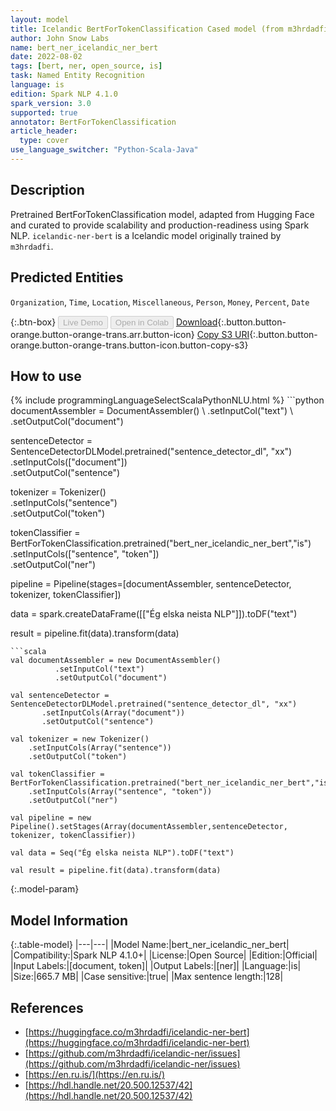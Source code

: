 ```yaml
---
layout: model
title: Icelandic BertForTokenClassification Cased model (from m3hrdadfi)
author: John Snow Labs
name: bert_ner_icelandic_ner_bert
date: 2022-08-02
tags: [bert, ner, open_source, is]
task: Named Entity Recognition
language: is
edition: Spark NLP 4.1.0
spark_version: 3.0
supported: true
annotator: BertForTokenClassification
article_header:
  type: cover
use_language_switcher: "Python-Scala-Java"
---
```


## Description

Pretrained BertForTokenClassification model, adapted from Hugging Face and curated to provide scalability and production-readiness using Spark NLP. `icelandic-ner-bert` is a Icelandic model originally trained by `m3hrdadfi`.

## Predicted Entities

`Organization`, `Time`, `Location`, `Miscellaneous`, `Person`, `Money`, `Percent`, `Date`

{:.btn-box}
<button class="button button-orange" disabled>Live Demo</button>
<button class="button button-orange" disabled>Open in Colab</button>
[Download](https://s3.amazonaws.com/auxdata.johnsnowlabs.com/public/models/bert_ner_icelandic_ner_bert_is_4.1.0_3.0_1659456508791.zip){:.button.button-orange.button-orange-trans.arr.button-icon}
[Copy S3 URI](s3://auxdata.johnsnowlabs.com/public/models/bert_ner_icelandic_ner_bert_is_4.1.0_3.0_1659456508791.zip){:.button.button-orange.button-orange-trans.button-icon.button-copy-s3}

## How to use



<div class="tabs-box" markdown="1">
{% include programmingLanguageSelectScalaPythonNLU.html %}
```python
documentAssembler = DocumentAssembler() \
        .setInputCol("text") \
        .setOutputCol("document")

sentenceDetector = SentenceDetectorDLModel.pretrained("sentence_detector_dl", "xx")\
       .setInputCols(["document"])\
       .setOutputCol("sentence")

tokenizer = Tokenizer() \
    .setInputCols("sentence") \
    .setOutputCol("token")

tokenClassifier = BertForTokenClassification.pretrained("bert_ner_icelandic_ner_bert","is") \
    .setInputCols(["sentence", "token"]) \
    .setOutputCol("ner")

pipeline = Pipeline(stages=[documentAssembler, sentenceDetector, tokenizer, tokenClassifier])

data = spark.createDataFrame([["Ég elska neista NLP"]]).toDF("text")

result = pipeline.fit(data).transform(data)
```
```scala
val documentAssembler = new DocumentAssembler() 
          .setInputCol("text") 
          .setOutputCol("document")

val sentenceDetector = SentenceDetectorDLModel.pretrained("sentence_detector_dl", "xx")
       .setInputCols(Array("document"))
       .setOutputCol("sentence")

val tokenizer = new Tokenizer() 
    .setInputCols(Array("sentence"))
    .setOutputCol("token")

val tokenClassifier = BertForTokenClassification.pretrained("bert_ner_icelandic_ner_bert","is") 
    .setInputCols(Array("sentence", "token")) 
    .setOutputCol("ner")

val pipeline = new Pipeline().setStages(Array(documentAssembler,sentenceDetector, tokenizer, tokenClassifier))

val data = Seq("Ég elska neista NLP").toDF("text")

val result = pipeline.fit(data).transform(data)
```
</div>

{:.model-param}
## Model Information

{:.table-model}
|---|---|
|Model Name:|bert_ner_icelandic_ner_bert|
|Compatibility:|Spark NLP 4.1.0+|
|License:|Open Source|
|Edition:|Official|
|Input Labels:|[document, token]|
|Output Labels:|[ner]|
|Language:|is|
|Size:|665.7 MB|
|Case sensitive:|true|
|Max sentence length:|128|

## References

- [https://huggingface.co/m3hrdadfi/icelandic-ner-bert](https://huggingface.co/m3hrdadfi/icelandic-ner-bert)
- [https://github.com/m3hrdadfi/icelandic-ner/issues](https://github.com/m3hrdadfi/icelandic-ner/issues)
- [https://en.ru.is/](https://en.ru.is/)
- [https://hdl.handle.net/20.500.12537/42](https://hdl.handle.net/20.500.12537/42)